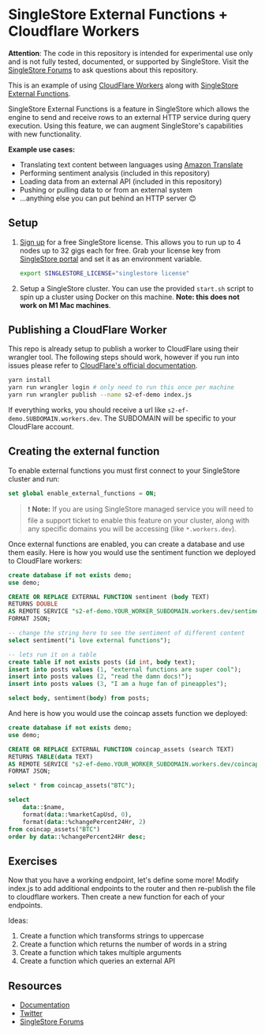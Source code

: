 # SingleStore External Functions + Cloudflare Workers

**Attention**: The code in this repository is intended for experimental use only and is not fully tested, documented, or supported by SingleStore. Visit the [SingleStore Forums](https://www.singlestore.com/forum/) to ask questions about this repository.

This is an example of using [CloudFlare Workers][cloudflare-workers] along with [SingleStore External Functions][docs-ef].

SingleStore External Functions is a feature in SingleStore which allows the engine to send and receive rows to an external HTTP service during query execution. Using this feature, we can augment SingleStore's capabilities with new functionality.

**Example use cases:**

* Translating text content between languages using [Amazon Translate][aws-translate]
* Performing sentiment analysis (included in this repository)
* Loading data from an external API (included in this repository)
* Pushing or pulling data to or from an external system
* ...anything else you can put behind an HTTP server 😊

## Setup

1. [Sign up](https://www.singlestore.com/try-free/) for a free SingleStore license. This allows you to run up to 4 nodes up to 32 gigs each for free. Grab your license key from [SingleStore portal](https://portal.singlestore.com/?utm_medium=osm&utm_source=github) and set it as an environment variable.

   ```bash
   export SINGLESTORE_LICENSE="singlestore license"
   ```

2. Setup a SingleStore cluster. You can use the provided `start.sh` script to spin up a cluster using Docker on this machine. **Note: this does not work on M1 Mac machines**.

## Publishing a CloudFlare Worker

This repo is already setup to publish a worker to CloudFlare using their wrangler tool. The following steps should work, however if you run into issues please refer to [CloudFlare's official documentation][cfw-docs].

```bash
yarn install
yarn run wrangler login # only need to run this once per machine
yarn run wrangler publish --name s2-ef-demo index.js
```

If everything works, you should receive a url like `s2-ef-demo.SUBDOMAIN.workers.dev`. The SUBDOMAIN will be specific to your CloudFlare account.

## Creating the external function

To enable external functions you must first connect to your SingleStore cluster and run:

```sql
set global enable_external_functions = ON;
```

> ❗ **Note:** If you are using SingleStore managed service you will need to file a support ticket to enable this feature on your cluster, along with any specific domains you will be accessing (like `*.workers.dev`).

Once external functions are enabled, you can create a database and use them easily. Here is how you would use the sentiment function we deployed to CloudFlare workers:

```sql
create database if not exists demo;
use demo;

CREATE OR REPLACE EXTERNAL FUNCTION sentiment (body TEXT)
RETURNS DOUBLE
AS REMOTE SERVICE "s2-ef-demo.YOUR_WORKER_SUBDOMAIN.workers.dev/sentiment"
FORMAT JSON;

-- change the string here to see the sentiment of different content
select sentiment("i love external functions");

-- lets run it on a table
create table if not exists posts (id int, body text);
insert into posts values (1, "external functions are super cool");
insert into posts values (2, "read the damn docs!");
insert into posts values (3, "I am a huge fan of pineapples");

select body, sentiment(body) from posts;
```

And here is how you would use the coincap assets function we deployed:

```sql
create database if not exists demo;
use demo;

CREATE OR REPLACE EXTERNAL FUNCTION coincap_assets (search TEXT)
RETURNS TABLE(data TEXT)
AS REMOTE SERVICE "s2-ef-demo.YOUR_WORKER_SUBDOMAIN.workers.dev/coincap/assets"
FORMAT JSON;

select * from coincap_assets("BTC");

select
    data::$name,
    format(data::%marketCapUsd, 0),
    format(data::%changePercent24Hr, 2)
from coincap_assets("BTC")
order by data::%changePercent24Hr desc;
```

## Exercises

Now that you have a working endpoint, let's define some more! Modify index.js to add additional endpoints to the router and then re-publish the file to cloudflare workers. Then create a new function for each of your endpoints.

Ideas:
1. Create a function which transforms strings to uppercase
2. Create a function which returns the number of words in a string
3. Create a function which takes multiple arguments
4. Create a function which queries an external API

## Resources

* [Documentation](https://docs.singlestore.com)
* [Twitter](https://twitter.com/SingleStoreDevs)
* [SingleStore Forums](https://www.singlestore.com/forum)


[docs-ef]: https://docs.singlestore.com/db/latest/en/reference/sql-reference/procedural-sql-reference/create--or-replace--external-function.html
[cloudflare-workers]: https://workers.cloudflare.com/
[cfw-docs]: https://developers.cloudflare.com/workers/
[aws-translate]: https://aws.amazon.com/translate/
